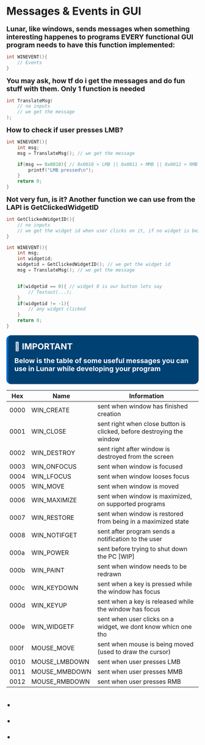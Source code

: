 # Messages & Events in GUI

<span style="font-size:18px ; font-weight: bold;">Lunar, like windows, sends messages when something interesting happenes to programs</span>
<span style="font-size:18px ; font-weight: bold;">EVERY functional GUI program needs to have this function implemented:</span>

```c
int WINEVENT(){
    // Events
}
```

<span style="font-size:18px ; font-weight: bold;">You may ask, how tf do i get the messages and do fun stuff with them. Only 1 function is needed</span>

```c
int TranslateMsg(
    // no inputs
    // we get the message
);
```
<span style="font-size:18px ; font-weight: bold;">How to check if user presses LMB?</span>

```c
int WINEVENT(){
    int msg;
    msg = TranslateMsg(); // we get the message

    if(msg == 0x0010){ // 0x0010 > LMB || 0x0011 > MMB || 0x0012 > RMB
        printf("LMB pressed\n");
    }
    return 0;
}
```

<span style="font-size:18px ; font-weight: bold;">Not very fun, is it? Another function we can use from the LAPI is GetClickedWidgetID</span>

```c
int GetClickedWidgetID(){
    // no inputs
    // we get the widget id when user clicks on it, if no widget is being clicked on, we get -1 (IMPORTANT)
}
```

```c
int WINEVENT(){
    int msg;
    int widgetid;
    widgetid = GetClickedWidgetID(); // we get the widget id
    msg = TranslateMsg(); // we get the message


    if(widgetid == 0){ // widget 0 is our button lets say
        // Textout(...);
    }
    if(widgetid != -1){
        // any widget clicked
    }
    return 0;
}
```

<div style="
    background-color:#004173;
    border-left: 5px solid #0066cc;
    color: #ffffff;
    border-radius: 12px;
    padding: 16px;
    margin: 16px 0;
    box-shadow: 0 2px 8px rgba(255, 255, 255, 0.1);
">
<span style="font-size:22px ; font-weight: bold;">🔷 IMPORTANT</span>

<span style="font-size:18px ; font-weight: bold;">Below is the table of some useful messages you can use in Lunar while developing your program</span>
</div>

| Hex  | Name          | Information                                                           |
| ---- | ------------- | --------------------------------------------------------------------- |
| 0000 | WIN_CREATE    | sent when window has finished creation                                |
| 0001 | WIN_CLOSE     | sent right when close button is clicked, before destroying the window |
| 0002 | WIN_DESTROY   | sent right after window is destroyed from the screen                  |
| 0003 | WIN_ONFOCUS   | sent when window is focused                                           |
| 0004 | WIN_LFOCUS    | sent when window looses focus                                         |
| 0005 | WIN_MOVE      | sent when window is moved                                             |
| 0006 | WIN_MAXIMIZE  | sent when window is maximized, on supported programs                  |
| 0007 | WIN_RESTORE   | sent when window is restored from being in a maximized state          |
| 0008 | WIN_NOTIFGET  | sent after program sends a notification to the user                   |
| 000a | WIN_POWER     | sent before trying to shut down the PC [WIP]                          |
| 000b | WIN_PAINT     | sent when window needs to be redrawn                                  |
| 000c | WIN_KEYDOWN   | sent when a key is pressed while the window has focus                 |
| 000d | WIN_KEYUP     | sent when a key is released while the window has focus                |
| 000e | WIN_WIDGETF   | sent when user clicks on a widget, we dont know whicn one tho         |
| 000f | MOUSE_MOVE    | sent when mouse is being moved (used to draw the cursor)              |
| 0010 | MOUSE_LMBDOWN | sent when user presses LMB                                            |
| 0011 | MOUSE_MMBDOWN | sent when user presses MMB                                            |
| 0012 | MOUSE_RMBDOWN | sent when user presses RMB                                            |

<span style="font-size:35px ; font-weight: bold;">.</span>
<br>
<span style="font-size:35px ; font-weight: bold;">.</span>
<br>
<span style="font-size:35px ; font-weight: bold;">.</span>